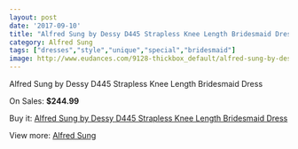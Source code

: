 ```yaml
---
layout: post
date: '2017-09-10'
title: "Alfred Sung by Dessy D445 Strapless Knee Length Bridesmaid Dress"
category: Alfred Sung
tags: ["dresses","style","unique","special","bridesmaid"]
image: http://www.eudances.com/9128-thickbox_default/alfred-sung-by-dessy-d445-strapless-knee-length-bridesmaid-dress.jpg
---
```

Alfred Sung by Dessy D445 Strapless Knee Length Bridesmaid Dress

On Sales: **$244.99**
<a href="https://www.eudances.com/en/alfred-sung/3068-alfred-sung-by-dessy-d445-strapless-knee-length-bridesmaid-dress.html"><amp-img layout="responsive" width="600" height="600" src="//www.eudances.com/9128-thickbox_default/alfred-sung-by-dessy-d445-strapless-knee-length-bridesmaid-dress.jpg" alt="Alfred Sung by Dessy D445 Strapless Knee Length Bridesmaid Dress 0" /></a>
<a href="https://www.eudances.com/en/alfred-sung/3068-alfred-sung-by-dessy-d445-strapless-knee-length-bridesmaid-dress.html"><amp-img layout="responsive" width="600" height="600" src="//www.eudances.com/9131-thickbox_default/alfred-sung-by-dessy-d445-strapless-knee-length-bridesmaid-dress.jpg" alt="Alfred Sung by Dessy D445 Strapless Knee Length Bridesmaid Dress 1" /></a>
<a href="https://www.eudances.com/en/alfred-sung/3068-alfred-sung-by-dessy-d445-strapless-knee-length-bridesmaid-dress.html"><amp-img layout="responsive" width="600" height="600" src="//www.eudances.com/9130-thickbox_default/alfred-sung-by-dessy-d445-strapless-knee-length-bridesmaid-dress.jpg" alt="Alfred Sung by Dessy D445 Strapless Knee Length Bridesmaid Dress 2" /></a>
<a href="https://www.eudances.com/en/alfred-sung/3068-alfred-sung-by-dessy-d445-strapless-knee-length-bridesmaid-dress.html"><amp-img layout="responsive" width="600" height="600" src="//www.eudances.com/9129-thickbox_default/alfred-sung-by-dessy-d445-strapless-knee-length-bridesmaid-dress.jpg" alt="Alfred Sung by Dessy D445 Strapless Knee Length Bridesmaid Dress 3" /></a>

Buy it: [Alfred Sung by Dessy D445 Strapless Knee Length Bridesmaid Dress](https://www.eudances.com/en/alfred-sung/3068-alfred-sung-by-dessy-d445-strapless-knee-length-bridesmaid-dress.html "Alfred Sung by Dessy D445 Strapless Knee Length Bridesmaid Dress")

View more: [Alfred Sung](https://www.eudances.com/en/52-alfred-sung "Alfred Sung")